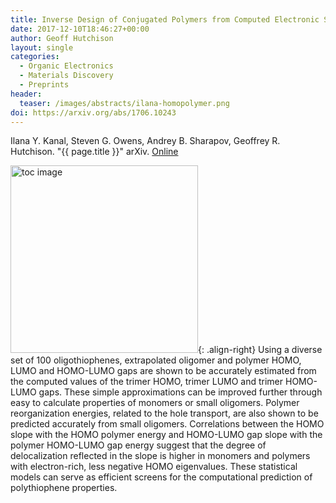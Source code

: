 ```yaml
---
title: Inverse Design of Conjugated Polymers from Computed Electronic Structure Properties - Model Chemistries of Polythiophenes
date: 2017-12-10T18:46:27+00:00
author: Geoff Hutchison
layout: single
categories:
  - Organic Electronics
  - Materials Discovery
  - Preprints
header:
  teaser: /images/abstracts/ilana-homopolymer.png
doi: https://arxiv.org/abs/1706.10243
---
```


Ilana Y. Kanal, Steven G. Owens, Andrey B. Sharapov, Geoffrey R. Hutchison. "{{ page.title }}" arXiv. [Online]({{page.doi}})

<!--more-->

<img alt="toc image" src="{{ page.header.teaser }}" width="300 px">{: .align-right} Using a diverse set of 100 oligothiophenes, extrapolated oligomer and polymer HOMO, LUMO and HOMO-LUMO gaps are shown to be accurately estimated from the computed values of the trimer HOMO, trimer LUMO and trimer HOMO-LUMO gaps. These simple approximations can be improved further through easy to calculate properties of monomers or small oligomers. Polymer reorganization energies, related to the hole transport, are also shown to be predicted accurately from small oligomers. Correlations between the HOMO slope with the HOMO polymer energy and HOMO-LUMO gap slope with the polymer HOMO-LUMO gap energy suggest that the degree of delocalization reflected in the slope is higher in monomers and polymers with electron-rich, less negative HOMO eigenvalues. These statistical models can serve as efficient screens for the computational prediction of polythiophene properties.
